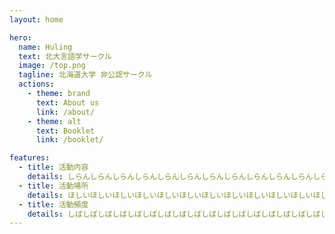 ```yaml
---
layout: home

hero:
  name: Huling
  text: 北大言語学サークル
  image: /top.png
  tagline: 北海道大学 非公認サークル
  actions:
    - theme: brand
      text: About us
      link: /about/
    - theme: alt
      text: Booklet
      link: /booklet/

features:
  - title: 活動内容 
    details: しらんしらんしらんしらんしらんしらんしらんしらんしらんしらんしらんしらんしらんしらんしらんしらん
  - title: 活動場所
    details: ほしいほしいほしいほしいほしいほしいほしいほしいほしいほしいほしいほしいほしいほしいほしいほしい
  - title: 活動頻度
    details: しばしばしばしばしばしばしばしばしばしばしばしばしばしばしばしばしばしばしばしばしばしばしばしば
---
```

